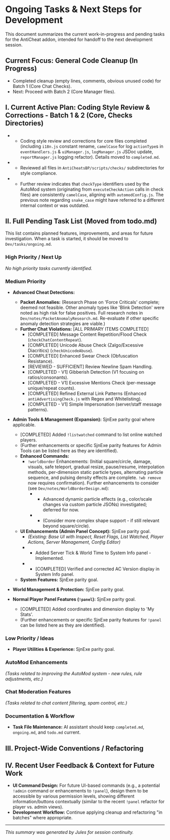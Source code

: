 # Ongoing Tasks & Next Steps for Development

This document summarizes the current work-in-progress and pending tasks for the AntiCheat addon, intended for handoff to the next development session.

## Current Focus: General Code Cleanup (In Progress)
*   Completed cleanup (empty lines, comments, obvious unused code) for Batch 1 (Core Chat Checks).
*   Next: Proceed with Batch 2 (Core Manager files).

## I. Current Active Plan: Coding Style Review & Corrections - Batch 1 & 2 (Core, Checks Directories)

*   - Coding style review and corrections for core files completed (including `i18n.js` constant rename, `camelCase` for log `actionType`s in `eventHandlers.js` & `uiManager.js`, `logManager.js` JSDoc update, `reportManager.js` logging refactor). Details moved to `completed.md`.
*   - Reviewed all files in `AntiCheatsBP/scripts/checks/` subdirectories for style compliance.
*   - Further review indicates that `checkType` identifiers used by the AutoMod system (originating from `executeCheckAction` calls in check files) are consistently `camelCase`, aligning with `automodConfig.js`. The previous note regarding `snake_case` might have referred to a different internal context or was outdated.

## II. Full Pending Task List (Moved from todo.md)

This list contains planned features, improvements, and areas for future investigation. When a task is started, it should be moved to `Dev/tasks/ongoing.md`.

### High Priority / Next Up
*No high priority tasks currently identified.*

### Medium Priority

*   **Advanced Cheat Detections:**
    *   **Packet Anomalies:** (Research Phase on 'Force Criticals' complete; deemed not feasible. Other anomaly types like 'Blink Detection' were noted as high risk for false positives. Full research notes in `Dev/notes/PacketAnomalyResearch.md`. Re-evaluate if other specific anomaly detection strategies are viable.)
    *   **Further Chat Violations:** [ALL PRIMARY ITEMS COMPLETED]
        *   [COMPLETED] Message Content Repetition/Flood Check (`checkChatContentRepeat`).
        *   [COMPLETED] Unicode Abuse Check (Zalgo/Excessive Diacritics) (`checkUnicodeAbuse`).
        *   [COMPLETED] Enhanced Swear Check (Obfuscation Resistance).
        *   [REVIEWED - SUFFICIENT] Review Newline Spam Handling.
        *   [COMPLETED - V1] Gibberish Detection (V1 focusing on ratios/consonants).
        *   [COMPLETED - V1] Excessive Mentions Check (per-message unique/repeat counts).
        *   [COMPLETED] Refined External Link Patterns (Enhanced `antiAdvertisingCheck.js` with Regex and Whitelisting).
        *   [COMPLETED - V1] Simple Impersonation (server/staff message patterns).

*   **Admin Tools & Management (Expansion):** SjnExe parity goal where applicable.
    *   [COMPLETED] Added `!listwatched` command to list online watched players.
    *   (Further enhancements or specific SjnExe parity features for Admin Tools can be listed here as they are identified).
    *   **Enhanced Commands:**
        *   `!worldborder` Enhancements: (Initial square/circle, damage, visuals, safe teleport, gradual resize, pause/resume, interpolation methods, per-dimension static particle types, alternating particle sequence, and pulsing density effects are complete. `!wb remove` now requires confirmation). Further enhancements to consider (see `Dev/notes/WorldBorderDesign.md`):
            *   - Advanced dynamic particle effects (e.g., color/scale changes via custom particle JSONs) investigated; deferred for now.
            *   - (Consider more complex shape support - if still relevant beyond square/circle).
    *   **UI Enhancements (Admin Panel Concept):** SjnExe parity goal.
        *   *(Existing: Base UI with Inspect, Reset Flags, List Watched, Player Actions, Server Management, Config Editor)*
        *   - Added Server Tick & World Time to System Info panel - Implemented.
        *   - [COMPLETED] Verified and corrected AC Version display in System Info panel.
    *   **System Features:** SjnExe parity goal.

*   **World Management & Protection:** SjnExe parity goal.

*   **Normal Player Panel Features (`!panel`):** SjnExe parity goal.
    *   [COMPLETED] Added coordinates and dimension display to 'My Stats'.
    *   (Further enhancements or specific SjnExe parity features for `!panel` can be listed here as they are identified).

### Low Priority / Ideas

*   **Player Utilities & Experience:** SjnExe parity goal.

### AutoMod Enhancements
*(Tasks related to improving the AutoMod system - new rules, rule adjustments, etc.)*

### Chat Moderation Features
*(Tasks related to chat content filtering, spam control, etc.)*

### Documentation & Workflow
*   **Task File Maintenance:** AI assistant should keep `completed.md`, `ongoing.md`, and `todo.md` current.

## III. Project-Wide Conventions / Refactoring

## IV. Recent User Feedback & Context for Future Work

*   **UI Command Design:** For future UI-based commands (e.g., a potential `!admin` command or enhancements to `!panel`), design them to be accessible by various permission levels, showing different information/buttons contextually (similar to the recent `!panel` refactor for player vs. admin views).
*   **Development Workflow:** Continue applying cleanup and refactoring "in batches" where appropriate.

---
*This summary was generated by Jules for session continuity.*
